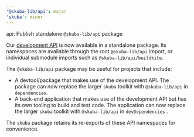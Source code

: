 ```yaml
---
'@skuba-lib/api': major
'skuba': minor
---
```


api: Publish standalone `@skuba-lib/api` package

Our [development API](https://seek-oss.github.io/skuba/docs/development-api/) is now available in a standalone package. Its namespaces are available through the root `@skuba-lib/api` import, or individual submodule imports such as `@skuba-lib/api/buildkite`.

The `@skuba-lib/api` package may be useful for projects that include:

- A devtool/package that makes use of the development API. The package can now replace the larger `skuba` toolkit with `@skuba-lib/api` in `dependencies`.
- A back-end application that makes use of the development API but has its own tooling to build and test code. The application can now replace the larger `skuba` toolkit with `@skuba-lib/api` in `devDependencies` .

The `skuba` package retains its re-exports of these API namespaces for convenience.
